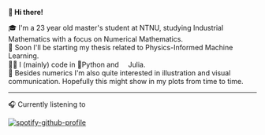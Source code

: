 **👋 Hi there!**

🎓 I'm a 23 year old master's student at NTNU, studying Industrial Mathematics with a focus on Numerical Mathematics.  
📜 Soon I'll be starting my thesis related to Physics-Informed Machine Learning.  
🧑‍💻 I (mainly) code in 🐍Python and <img src="https://raw.githubusercontent.com/JuliaLang/julia/master/doc/src/assets/julia.ico" width="15">Julia.  
🎨 Besides numerics I'm also quite interested in illustration and visual communication. Hopefully this might show in my plots from time to time.  

----

🎧 Currently listening to

[![spotify-github-profile](https://spotify-github-profile.kittinanx.com/api/view?uid=j12rhvahxyv0t364iboubyxht&cover_image=true&theme=novatorem&show_offline=true&background_color=121212&interchange=false&bar_color=53b14f&bar_color_cover=true)](https://spotify-github-profile.kittinanx.com/api/view?uid=j12rhvahxyv0t364iboubyxht&redirect=true)
